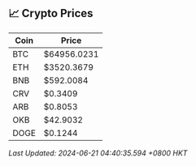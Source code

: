 ## 📈 Crypto Prices

| Coin | Price |
| ---- | ----- |
| BTC | $64956.0231 |
| ETH | $3520.3679 |
| BNB | $592.0084 |
| CRV | $0.3409 |
| ARB | $0.8053 |
| OKB | $42.9032 |
| DOGE | $0.1244 |

_Last Updated: 2024-06-21 04:40:35.594 +0800 HKT_